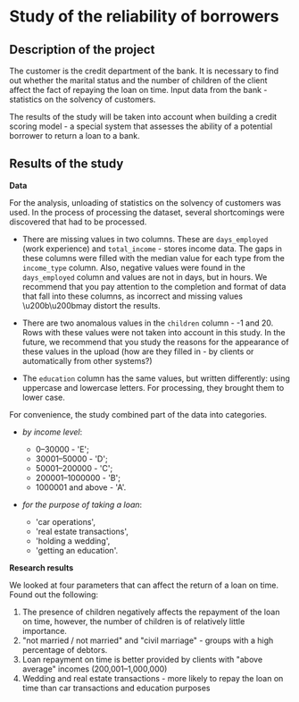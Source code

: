 # Study of the reliability of borrowers

## Description of the project

The customer is the credit department of the bank. It is necessary to find out whether the marital status and the number of children of the client affect the fact of repaying the loan on time. Input data from the bank - statistics on the solvency of customers.

The results of the study will be taken into account when building a credit scoring model - a special system that assesses the ability of a potential borrower to return a loan to a bank.

## Results of the study

**Data**

For the analysis, unloading of statistics on the solvency of customers was used. In the process of processing the dataset, several shortcomings were discovered that had to be processed.

- There are missing values in two columns. These are `days_employed` (work experience) and `total_income` - stores income data. The gaps in these columns were filled with the median value for each type from the `income_type` column.
Also, negative values were found in the `days_employed` column and values are not in days, but in hours. We recommend that you pay attention to the completion and format of data that fall into these columns, as incorrect and missing values \u200b\u200bmay distort the results.

- There are two anomalous values in the `children` column - -1 and 20. Rows with these values were not taken into account in this study. In the future, we recommend that you study the reasons for the appearance of these values in the upload (how are they filled in - by clients or automatically from other systems?)

- The `education` column has the same values, but written differently: using uppercase and lowercase letters. For processing, they brought them to lower case.

For convenience, the study combined part of the data into categories.
- *by income level*:
   - 0–30000 - 'E';
   - 30001–50000 - 'D';
   - 50001–200000 - 'C';
   - 200001–1000000 - 'B';
   - 1000001 and above - 'A'.

- *for the purpose of taking a loan*:
   - 'car operations',
   - 'real estate transactions',
   - 'holding a wedding',
   - 'getting an education'.

**Research results**

We looked at four parameters that can affect the return of a loan on time. Found out the following:
1. The presence of children negatively affects the repayment of the loan on time, however, the number of children is of relatively little importance.
2. "not married / not married" and "civil marriage" - groups with a high percentage of debtors.
3. Loan repayment on time is better provided by clients with "above average" incomes (200,001–1,000,000)
4. Wedding and real estate transactions - more likely to repay the loan on time than car transactions and education purposes
